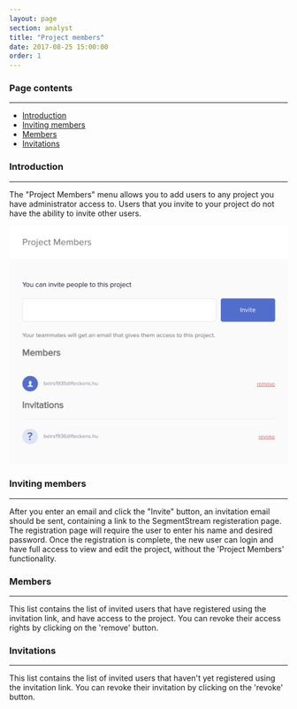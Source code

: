 ```yaml
---
layout: page
section: analyst
title: "Project members"
date: 2017-08-25 15:00:00
order: 1
---
```


### Page contents
------
<ul class="page-navigation">
  <li><a href="#intro">Introduction</a></li>
  <li><a href="#invitingMembers">Inviting members</a></li>
  <li><a href="#members">Members</a></li>
  <li><a href="#invitations">Invitations</a></li>
</ul>

### <a name="intro"></a>Introduction
------
The "Project Members" menu allows you to add users to any project you have administrator access to.
Users that you invite to your project do not have the ability to invite other users.

![](/img/project-members.png)

### <a name="invitingMembers"></a>Inviting members
------
After you enter an email and click the "Invite" button, an invitation email should be sent, containing a link to the SegmentStream registeration page.
The registration page will require the user to enter his name and desired password.
Once the registration is complete, the new user can login and have full access to view and edit the project, without the 'Project Members' functionality.

### <a name="members"></a>Members
------
This list contains the list of invited users that have registered using the invitation link, and have access to the project.
You can revoke their access rights by clicking on the 'remove' button.

### <a name="invitations"></a>Invitations
------
This list contains the list of invited users that haven't yet registered using the invitation link.
You can revoke their invitation by clicking on the 'revoke' button.
